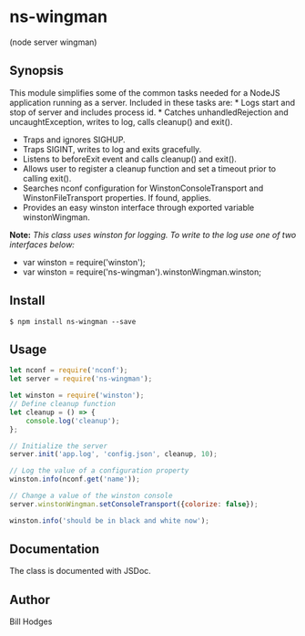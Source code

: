 # ns-wingman
(node server wingman)

## Synopsis
This module simplifies some of the common tasks needed for a NodeJS application running as a server.
Included in these tasks are:
    * Logs start and stop of server and includes process id.
    * Catches unhandledRejection and uncaughtException, writes to log, calls cleanup() and exit().
   * Traps and ignores SIGHUP.
   * Traps SIGINT, writes to log and exits gracefully.
   * Listens to beforeExit event and calls cleanup() and exit().
   * Allows user to register a cleanup function and set a timeout prior to calling exit().
   * Searches nconf configuration for WinstonConsoleTransport and WinstonFileTransport properties. If found, applies.
   * Provides an easy winston interface through exported variable winstonWingman.

**Note:** *This class uses winston for logging.* 
*To write to the log use one of two interfaces below:*
* var winston = require('winston');
* var winston = require('ns-wingman').winstonWingman.winston;

## Install
```
$ npm install ns-wingman --save
```


## Usage
```javascript
let nconf = require('nconf');
let server = require('ns-wingman');

let winston = require('winston');
// Define cleanup function
let cleanup = () => {
    console.log('cleanup');
};

// Initialize the server
server.init('app.log', 'config.json', cleanup, 10);

// Log the value of a configuration property
winston.info(nconf.get('name'));

// Change a value of the winston console
server.winstonWingman.setConsoleTransport({colorize: false});

winston.info('should be in black and white now');
```

## Documentation
The class is documented with JSDoc. 

## Author
Bill Hodges  
